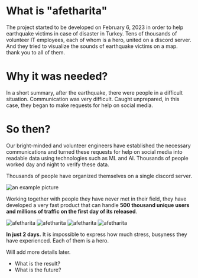 # What is "afetharita"

The project started to be developed on February 6, 2023 in order to help earthquake victims in case of disaster in Turkey. Tens of thousands of volunteer IT employees, each of whom is a hero, united on a discord server. And they tried to visualize the sounds of earthquake victims on a map. thank you to all of them.

# Why it was needed?

In a short summary, after the earthquake, there were people in a difficult situation. Communication was very difficult. Caught unprepared, in this case, they began to make requests for help on social media.

# So then?

Our bright-minded and volunteer engineers have established the necessary communications and turned these requests for help on social media into readable data using technologies such as ML and AI. Thousands of people worked day and night to verify these data.

Thousands of people have organized themselves on a single discord server.

![an example picture](./images/discord.png)

Working together with people they have never met in their field, they have developed a very fast product that can handle **500 thousand unique users and millions of traffic on the first day of its released**.

![afetharita](./images/afetharita.png)
![afetharita](./images/afetharita2.png)
![afetharita](./images/afetharita3.png)
![afetharita](./images/afetharita4.png)

**In just 2 days.**
It is impossible to express how much stress, busyness they have experienced.
Each of them is a hero.

Will add more details later.

- What is the result?
- What is the future?
